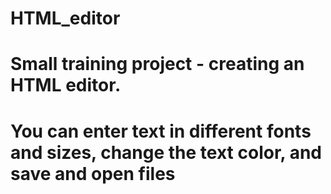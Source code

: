 # HTML_editor
# Small training project - creating an HTML editor.
# You can enter text in different fonts and sizes, change the text color, and save and open files
